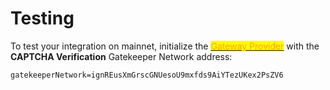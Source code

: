 # Testing

To test your integration on mainnet, initialize the [<mark style="color:orange;">Gateway Provider</mark>](integration-overview/ui-integration/) with the **CAPTCHA Verification** Gatekeeper Network address:

```
gatekeeperNetwork=ignREusXmGrscGNUesoU9mxfds9AiYTezUKex2PsZV6
```

